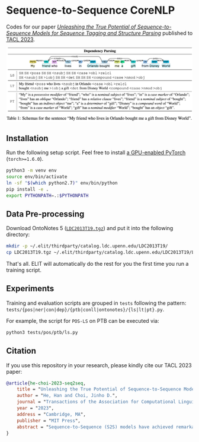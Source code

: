 # Sequence-to-Sequence CoreNLP

Codes for our paper *[Unleashing the True Potential of Sequence-to-Sequence Models for Sequence Tagging and Structure Parsing](https://arxiv.org/abs/2302.02275)* published to [TACL 2023](https://transacl.org/). 

![dep](docs/fig/dep.png)

## Installation

Run the following setup script. Feel free to install [a GPU-enabled PyTorch](https://pytorch.org/get-started/locally/) (`torch>=1.6.0`).

```bash
python3 -m venv env
source env/bin/activate
ln -sf "$(which python2.7)" env/bin/python
pip install -e .
export PYTHONPATH=.:$PYTHONPATH
```

## Data Pre-processing

Download OntoNotes 5 ([`LDC2013T19.tgz`](https://catalog.ldc.upenn.edu/LDC2013T19)) and put it into the following directory:

```bash
mkdir -p ~/.elit/thirdparty/catalog.ldc.upenn.edu/LDC2013T19/
cp LDC2013T19.tgz ~/.elit/thirdparty/catalog.ldc.upenn.edu/LDC2013T19/LDC2013T19.tgz
```

That's all. ELIT will automatically do the rest for you the first time you run a training script.

## Experiments

Training and evaluation scripts are grouped in `tests` following the pattern: `tests/{pos|ner|con|dep}/{ptb|conll|ontonotes}/{ls|lt|pt}.py`.

For example, the script for `POS-LS` on PTB can be executed via:

```bash
python3 tests/pos/ptb/ls.py
```


## Citation

If you use this repository in your research, please kindly cite our TACL 2023 paper:

```bibtex
@article{he-choi-2023-seq2seq,
    title = "Unleashing the True Potential of Sequence-to-Sequence Models for Sequence Tagging and Structure Parsing",
    author = "He, Han and Choi, Jinho D.",
    journal = "Transactions of the Association for Computational Linguistics",
    year = "2023",
    address = "Cambridge, MA",
    publisher = "MIT Press",
    abstract = "Sequence-to-Sequence (S2S) models have achieved remarkable success on various text generation tasks. However, learning complex structures with S2S models remains challenging as external neural modules and additional lexicons are often supplemented to predict non-textual outputs. We present a systematic study of S2S modeling using contained decoding on four core tasks: part-of-speech tagging, named entity recognition, constituency and dependency parsing, to develop efficient exploitation methods costing zero extra parameters. In particular, 3 lexically diverse linearization schemas and corresponding constrained decoding methods are designed and evaluated. Experiments show that although more lexicalized schemas yield longer output sequences that require heavier training, their sequences being closer to natural language makes them easier to learn. Moreover, S2S models using our constrained decoding outperform other S2S approaches using external resources. Our best models perform better than or comparably to the state-of-the-art for all 4 tasks, lighting a promise for S2S models to generate non-sequential structures. ",
}
```